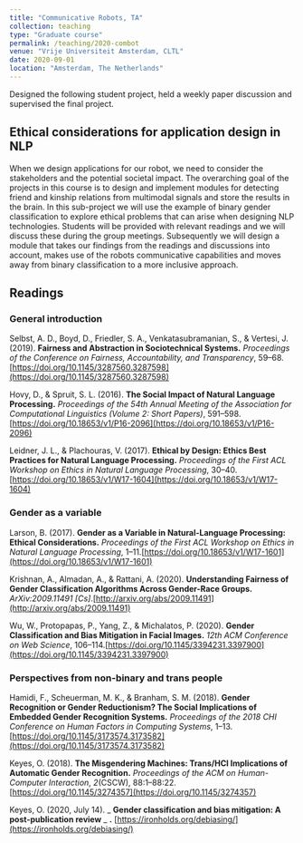 ```yaml
---
title: "Communicative Robots, TA"
collection: teaching
type: "Graduate course"
permalink: /teaching/2020-combot
venue: "Vrije Universiteit Amsterdam, CLTL"
date: 2020-09-01
location: "Amsterdam, The Netherlands"
---
```

Designed the following student project, held a weekly paper discussion and supervised the final project.

## Ethical considerations for application design in NLP

When we design applications for our robot, we need to consider the stakeholders and the potential societal impact. The overarching goal of the projects in this course is to design and implement modules for detecting friend and kinship relations from multimodal signals and store the results in the brain. In this sub-project we will use the example of binary gender classification to explore ethical problems that can arise when designing NLP technologies. Students will be provided with relevant readings and we will discuss these during the group meetings. Subsequently we will design a module that takes our findings from the readings and discussions into account, makes use of the robots communicative capabilities and moves away from binary classification to a more inclusive approach.


## Readings

### General introduction

Selbst, A. D., Boyd, D., Friedler, S. A., Venkatasubramanian, S., &amp; Vertesi, J. (2019). **Fairness and Abstraction in Sociotechnical Systems.** _Proceedings of the Conference on Fairness, Accountability, and Transparency_, 59–68.[https://doi.org/10.1145/3287560.3287598](https://doi.org/10.1145/3287560.3287598)

Hovy, D., &amp; Spruit, S. L. (2016). **The Social Impact of Natural Language Processing.** _Proceedings of the 54th Annual Meeting of the Association for Computational Linguistics (Volume 2: Short Papers)_, 591–598.[https://doi.org/10.18653/v1/P16-2096](https://doi.org/10.18653/v1/P16-2096)

Leidner, J. L., &amp; Plachouras, V. (2017). **Ethical by Design: Ethics Best Practices for Natural Language Processing.** _Proceedings of the First ACL Workshop on Ethics in Natural Language Processing_, 30–40.[https://doi.org/10.18653/v1/W17-1604](https://doi.org/10.18653/v1/W17-1604)

### Gender as a variable

Larson, B. (2017). **Gender as a Variable in Natural-Language Processing: Ethical Considerations.** _Proceedings of the First ACL Workshop on Ethics in Natural Language Processing_, 1–11.[https://doi.org/10.18653/v1/W17-1601](https://doi.org/10.18653/v1/W17-1601)

Krishnan, A., Almadan, A., &amp; Rattani, A. (2020). **Understanding Fairness of Gender Classification Algorithms Across Gender-Race Groups.** _ArXiv:2009.11491 [Cs]_.[http://arxiv.org/abs/2009.11491](http://arxiv.org/abs/2009.11491)

Wu, W., Protopapas, P., Yang, Z., &amp; Michalatos, P. (2020). **Gender Classification and Bias Mitigation in Facial Images.** _12th ACM Conference on Web Science_, 106–114.[https://doi.org/10.1145/3394231.3397900](https://doi.org/10.1145/3394231.3397900)

### Perspectives from non-binary and trans people

Hamidi, F., Scheuerman, M. K., &amp; Branham, S. M. (2018). **Gender Recognition or Gender Reductionism? The Social Implications of Embedded Gender Recognition Systems.** _Proceedings of the 2018 CHI Conference on Human Factors in Computing Systems_, 1–13.[https://doi.org/10.1145/3173574.3173582](https://doi.org/10.1145/3173574.3173582)

Keyes, O. (2018). **The Misgendering Machines: Trans/HCI Implications of Automatic Gender Recognition.** _Proceedings of the ACM on Human-Computer Interaction_, _2_(CSCW), 88:1–88:22.[https://doi.org/10.1145/3274357](https://doi.org/10.1145/3274357)

Keyes, O. (2020, July 14). _ **Gender classification and bias mitigation: A post-publication review** _ **.** [https://ironholds.org/debiasing/](https://ironholds.org/debiasing/)
